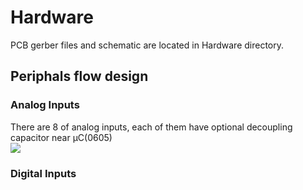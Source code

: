 # Hardware

PCB gerber files and schematic are located in Hardware directory.</br>

## Periphals flow design

### Analog Inputs
There are 8 of analog inputs, each of them have optional decoupling capacitor near µC(0605)</br>
[![](https://mermaid.ink/img/eyJjb2RlIjoiZ3JhcGggTFJcbkF7e0FuYWxvZyBJbnB1dH19LS0-IEJ7QURDfVxuQS0tLVJbUmVzaXN0b3JdXG5zdWJncmFwaCBEaXZpZGVyXG4gICAgUi0uIEp1bXBlciAuLi1WY2MgJiBHbmRcbmVuZFxuIiwibWVybWFpZCI6eyJ0aGVtZSI6ImRlZmF1bHQifSwidXBkYXRlRWRpdG9yIjpmYWxzZX0)](https://mermaid-js.github.io/mermaid-live-editor/#/edit/eyJjb2RlIjoiZ3JhcGggTFJcbkF7e0FuYWxvZyBJbnB1dH19LS0-IEJ7QURDfVxuQS0tLVJbUmVzaXN0b3JdXG5zdWJncmFwaCBEaXZpZGVyXG4gICAgUi0uIEp1bXBlciAuLi1WY2MgJiBHbmRcbmVuZFxuIiwibWVybWFpZCI6eyJ0aGVtZSI6ImRlZmF1bHQifSwidXBkYXRlRWRpdG9yIjpmYWxzZX0)

### Digital Inputs
